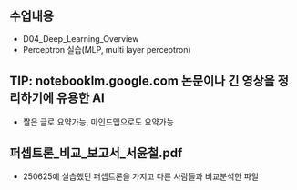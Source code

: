 ## 수업내용
* D04_Deep_Learning_Overview
* Perceptron 실습(MLP, multi layer perceptron)

## TIP: notebooklm.google.com 논문이나 긴 영상을 정리하기에 유용한 AI
* 짤은 글로 요약가능, 마인드맵으로도 요약가능
## 퍼셉트론_비교_보고서_서윤철.pdf
* 250625에 실습했던 퍼셉트론을 가지고 다른 사람들과 비교분석한 파일
